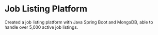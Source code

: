 # Job Listing Platform
 Created a job listing platform with Java Spring Boot and MongoDB, able to handle over 5,000 active job listings.
